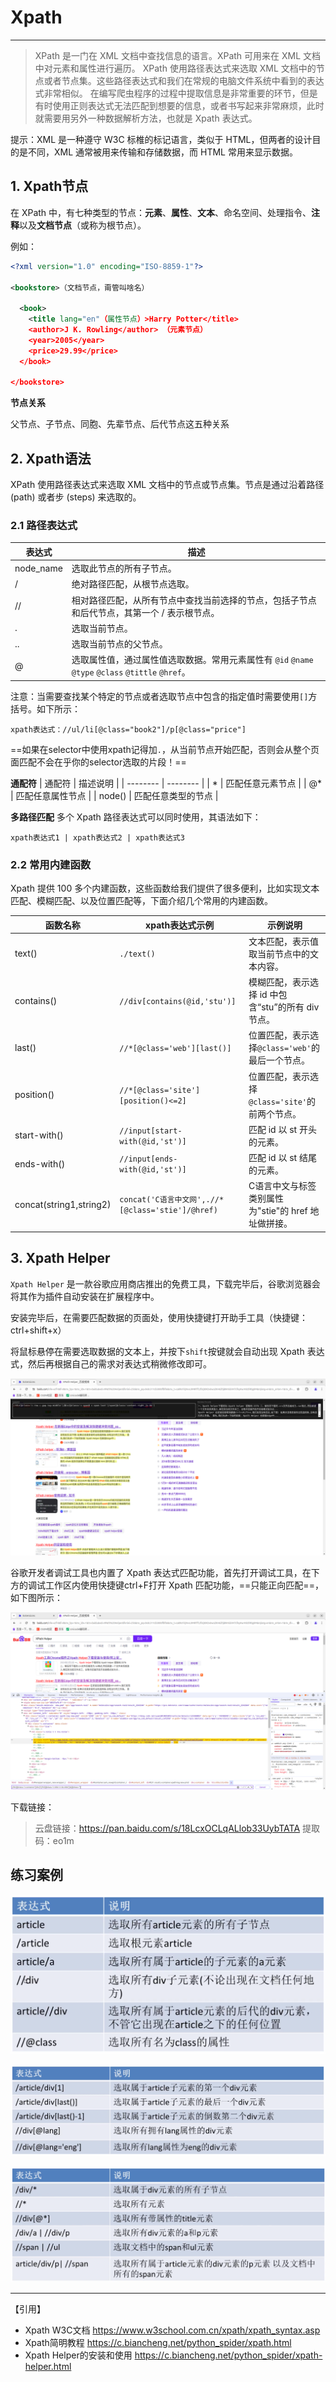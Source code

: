 # Xpath
---
>XPath 是一门在 XML 文档中查找信息的语言。XPath 可用来在 XML 文档中对元素和属性进行遍历。
XPath 使用路径表达式来选取 XML 文档中的节点或者节点集。这些路径表达式和我们在常规的电脑文件系统中看到的表达式非常相似。
在编写爬虫程序的过程中提取信息是非常重要的环节，但是有时使用正则表达式无法匹配到想要的信息，或者书写起来非常麻烦，此时就需要用另外一种数据解析方法，也就是 Xpath 表达式。

提示：XML 是一种遵守 W3C 标椎的标记语言，类似于 HTML，但两者的设计目的是不同，XML 通常被用来传输和存储数据，而 HTML 常用来显示数据。

## 1. Xpath节点
在 XPath 中，有七种类型的节点：**元素**、**属性**、**文本**、命名空间、处理指令、**注释**以及**文档节点**（或称为根节点）。

例如：
```xml
<?xml version="1.0" encoding="ISO-8859-1"?>

<bookstore>（文档节点，甭管叫啥名）

  <book>
    <title lang="en"（属性节点）>Harry Potter</title>
    <author>J K. Rowling</author> （元素节点）
    <year>2005</year>
    <price>29.99</price>
  </book>

</bookstore>
```

**节点关系**

父节点、子节点、同胞、先辈节点、后代节点这五种关系

## 2. Xpath语法
XPath 使用路径表达式来选取 XML 文档中的节点或节点集。节点是通过沿着路径 (path) 或者步 (steps) 来选取的。

### 2.1 路径表达式
| 表达式     | 描述     | 
| -------- | -------- | 
| node_name | 选取此节点的所有子节点。 |
| / | 绝对路径匹配，从根节点选取。 |
| // | 相对路径匹配，从所有节点中查找当前选择的节点，包括子节点和后代节点，其第一个 / 表示根节点。 |
| . | 选取当前节点。 |
| .. | 选取当前节点的父节点。 |
| @ | 选取属性值，通过属性值选取数据。常用元素属性有 `@id` `@name` `@type` `@class` `@tittle` `@href`。 |

注意：当需要查找某个特定的节点或者选取节点中包含的指定值时需要使用`[]`方括号。如下所示：
```
xpath表达式：//ul/li[@class="book2"]/p[@class="price"]
```

==如果在selector中使用xpath记得加`.`，从当前节点开始匹配，否则会从整个页面匹配不会在乎你的selector选取的片段！==

**通配符**
| 通配符     | 描述说明 | 
| -------- | -------- | 
| * | 匹配任意元素节点 |
| @* | 匹配任意属性节点 |
| node() | 匹配任意类型的节点 |

**多路径匹配**
多个 Xpath 路径表达式可以同时使用，其语法如下： 
```
xpath表达式1 | xpath表达式2 | xpath表达式3
```

### 2.2 常用内建函数
Xpath 提供 100 多个内建函数，这些函数给我们提供了很多便利，比如实现文本匹配、模糊匹配、以及位置匹配等，下面介绍几个常用的内建函数。

| 函数名称     | xpath表达式示例     | 示例说明     |
| -------- | -------- | -------- |
| text() | `./text()` | 文本匹配，表示值取当前节点中的文本内容。 |
| contains() | `//div[contains(@id,'stu')]`  | 模糊匹配，表示选择 id 中包含“stu”的所有 div 节点。 |
| last() | `//*[@class='web'][last()]` | 位置匹配，表示选择`@class='web'`的最后一个节点。 |
|  position() | `//*[@class='site'][position()<=2]` | 位置匹配，表示选择`@class='site'`的前两个节点。 |
| start-with() | `//input[start-with(@id,'st')]` | 匹配 id 以 st 开头的元素。 |
| ends-with() | `//input[ends-with(@id,'st')]` | 匹配 id 以 st 结尾的元素。 |
| concat(string1,string2) | `concat('C语言中文网',.//*[@class='stie']/@href) 	` | C语言中文与标签类别属性为"stie"的 href 地址做拼接。 |



## 3. Xpath Helper
`Xpath Helper` 是一款谷歌应用商店推出的免费工具，下载完毕后，谷歌浏览器会将其作为插件自动安装在扩展程序中。

安装完毕后，在需要匹配数据的页面处，使用快捷键打开助手工具（快捷键：ctrl+shift+x）

将鼠标悬停在需要选取数据的文本上，并按下`shift`按键就会自动出现 Xpath 表达式，然后再根据自己的需求对表达式稍微修改即可。

![xpath-helper](py-img/xpathhelper.png "Xpath Helper正反匹配皆可")

谷歌开发者调试工具也内置了 Xpath 表达式匹配功能，首先打开调试工具，在下方的调试工作区内使用快捷键ctrl+F打开 Xpath 匹配功能，==只能正向匹配==，如下图所示：

![xpathchrome](py-img/xpathchrome.png "Xpath Helper正向匹配")

下载链接：

>云盘链接：https://pan.baidu.com/s/18LcxOCLqALlob33UybTATA
提取码：eo1m


## 练习案例
![例子1](py-img/example1.png)

![例子2](py-img/example2.png)

![例子3](py-img/example3.png)


---

【引用】
- Xpath W3C文档 https://www.w3school.com.cn/xpath/xpath_syntax.asp
- Xpath简明教程 https://c.biancheng.net/python_spider/xpath.html
- Xpath Helper的安装和使用 https://c.biancheng.net/python_spider/xpath-helper.html